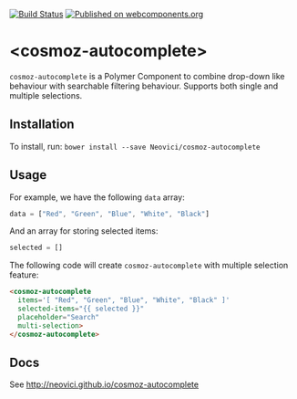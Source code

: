 [![Build Status](https://travis-ci.org/Neovici/cosmoz-autocomplete.svg?branch=master)](https://travis-ci.org/Neovici/cosmoz-autocomplete)
[![Published on webcomponents.org](https://img.shields.io/badge/webcomponents.org-published-blue.svg)](https://www.webcomponents.org/element/owner/my-element)

# &lt;cosmoz-autocomplete&gt;

`cosmoz-autocomplete` is a Polymer Component to combine drop-down like behaviour with searchable filtering behaviour. 
Supports both single and multiple selections.

## Installation

To install, run: `bower install --save Neovici/cosmoz-autocomplete`

## Usage

For example, we have the following `data` array:
```js
data = ["Red", "Green", "Blue", "White", "Black"]
```

And an array for storing selected items:
```js
selected = []
```

The following code will create `cosmoz-autocomplete` with multiple selection feature:
<!---
```
<custom-element-demo>
  <template is="dom-bind">
    <script src="../webcomponentsjs/webcomponents-lite.js"></script>
    <link rel="import" href="cosmoz-autocomplete.html">
    <next-code-block></next-code-block>
  </template>
</custom-element-demo>
```
-->
```html
<cosmoz-autocomplete 
  items='[ "Red", "Green", "Blue", "White", "Black" ]'
  selected-items="{{ selected }}"
  placeholder="Search"
  multi-selection>
</cosmoz-autocomplete>
```

## Docs

See http://neovici.github.io/cosmoz-autocomplete
